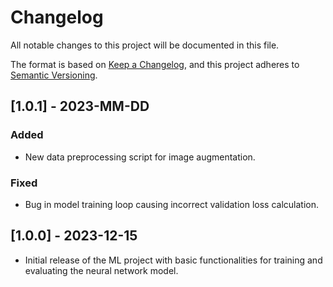 # Changelog

All notable changes to this project will be documented in this file.

The format is based on [Keep a Changelog](https://keepachangelog.com/en/1.0.0/), and this project adheres to [Semantic Versioning](https://semver.org/spec/v2.0.0.html).

## [1.0.1] - 2023-MM-DD
### Added
- New data preprocessing script for image augmentation.
### Fixed
- Bug in model training loop causing incorrect validation loss calculation.

## [1.0.0] - 2023-12-15
- Initial release of the ML project with basic functionalities for training and evaluating the neural network model.
